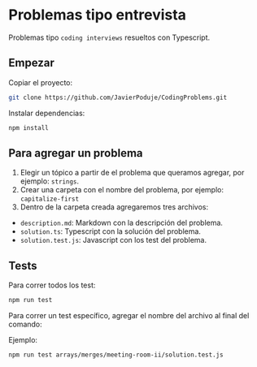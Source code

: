 # Problemas tipo entrevista

Problemas tipo `coding interviews` resueltos con Typescript.

## Empezar

Copiar el proyecto:

```sh
git clone https://github.com/JavierPoduje/CodingProblems.git
```

Instalar dependencias:

```sh
npm install
```

## Para agregar un problema

1. Elegir un tópico a partir de el problema que queramos agregar, por ejemplo: `strings`.
2. Crear una carpeta con el nombre del problema, por ejemplo: `capitalize-first`
3. Dentro de la carpeta creada agregaremos tres archivos:
  - `description.md`: Markdown con la descripción del problema.
  - `solution.ts`: Typescript con la solución del problema.
  - `solution.test.js`: Javascript con los test del problema.

## Tests

Para correr todos los test:

```sh
npm run test
```

Para correr un test específico, agregar el nombre del archivo al final del comando:

Ejemplo:

```sh
npm run test arrays/merges/meeting-room-ii/solution.test.js
```
